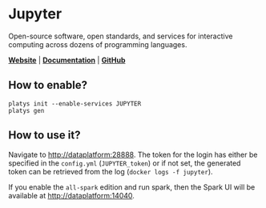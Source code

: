 # Jupyter

Open-source software, open standards, and services for interactive computing across dozens of programming languages.

**[Website](https://jupyter.org/)** | **[Documentation](https://jupyter.org/documentation)** | **[GitHub](https://github.com/jupyter/notebook)**

## How to enable?

```
platys init --enable-services JUPYTER
platys gen
```

## How to use it?

Navigate to <http://dataplatform:28888>. The token for the login has either be specified in the `config.yml` (`JUPYTER_token`) or if not set, the generated token can be retrieved from the log (`docker logs -f jupyter`). 

If you enable the `all-spark` edition and run spark, then the Spark UI will be available at <http://dataplatform:14040>.